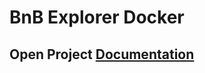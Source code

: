 # BnB Explorer Docker
## Open Project [Documentation](https://github.com/UZHASE/bnbexplorer-docker/wiki)